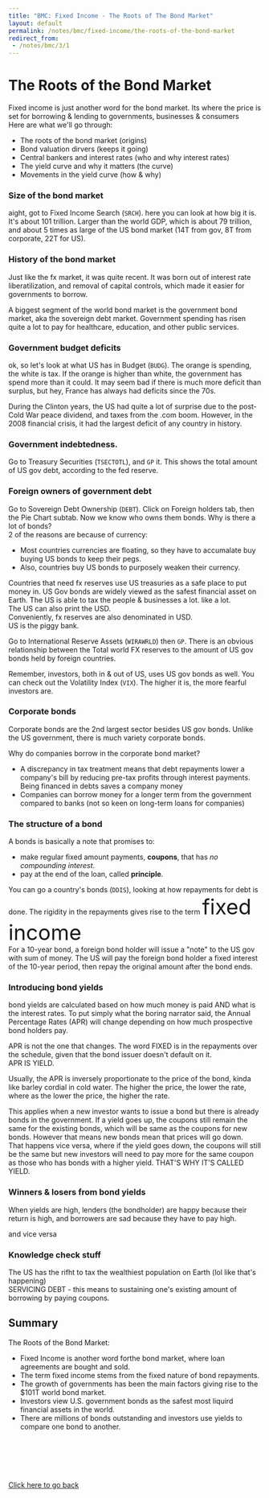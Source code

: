 ```yaml
---
title: "BMC: Fixed Income - The Roots of The Bond Market"
layout: default
permalink: /notes/bmc/fixed-income/the-roots-of-the-bond-market
redirect_from:
 - /notes/bmc/3/1
---
```


# The Roots of the Bond Market
Fixed income is just another word for the bond market. Its where the price is set for borrowing & lending to governments, businesses & consumers  
Here are what we'll go through:
- The roots of the bond market (origins)
- Bond valuation dirvers (keeps it going)
- Central bankers and interest rates (who and why interest rates)
- The yield curve and why it matters (the curve)
- Movements in the yield curve (how & why)

### Size of the bond market
aight, got to Fixed Income Search (`SRCH`). here you can look at how big it is. It's about 101 trillion. Larger than the world GDP, which is about 79 trillion, and about 5 times as large of the US bond market (14T from gov, 8T from corporate, 22T for US). 

### History of the bond market
Just like the fx market, it was quite recent. It was born out of interest rate liberatilization, and removal of capital controls, which made it easier for governments to borrow.

A biggest segment of the world bond market is the government bond market, aka the sovereign debt market. Government spending has risen quite a lot to pay for healthcare, education, and other public services. 

### Government budget deficits
ok, so let's look at what US has in Budget (`BUDG`). The orange is spending, the white is tax. If the orange is higher than white, the government has spend more than it could. It may seem bad if there is much more deficit than surplus, but hey, France has always had deficits since the 70s.

During the Clinton years, the US had quite a lot of surprise due to the post-Cold War peace dividend, and taxes from the .com boom. However, in the 2008 financial crisis, it had the largest deficit of any country in history. 

### Government indebtedness. 
Go to Treasury Securities (`TSECTOTL`), and `GP` it. This shows the total amount of US gov debt, according to the fed reserve. 

### Foreign owners of government debt
Go to Sovereign Debt Ownership (`DEBT`). Click on Foreign holders tab, then the Pie Chart subtab. Now we know who owns them bonds. Why is there a lot of bonds?  
2 of the reasons are because of currency:
- Most countries currencies are floating, so they have to accumalate buy buying US bonds to keep their pegs. 
- Also, countries buy US bonds to purposely weaken their currency. 

Countries that need fx reserves use US treasuries as a safe place to put money in. US Gov bonds are widely viewed as the safest financial asset on Earth. The US is able to tax the people & businesses a lot. like a lot.  
The US can also print the USD.  
Conveniently, fx reserves are also denominated in USD.  
US is the piggy bank. 

Go to International Reserve Assets (`WIRAWRLD`) then `GP`. There is an obvious relationship between the Total world FX reserves to the amount of US gov bonds held by foreign countries.

Remember, investors, both in & out of US, uses US gov bonds as well. You can check out the Volatility Index (`VIX`). The higher it is, the more fearful investors are. 

### Corporate bonds
Corporate bonds are the 2nd largest sector besides US gov bonds. Unlike the US government, there is much variety corporate bonds. 

Why do companies borrow in the corporate bond market?
- A discrepancy in tax treatment means that debt repayments lower a company's bill by reducing pre-tax profits through interest payments. Being financed in debts saves a company money
- Companies can borrow money for a longer term from the government compared to banks (not so keen on long-term loans for companies)

### The structure of a bond
A bonds is basically a note that promises to:
- make regular fixed amount payments, **coupons**, that has _no compounding interest_. 
- pay at the end of the loan, called **principle**. 

You can go a country's bonds (`DDIS`), looking at how repayments for debt is done. The rigidity in the repayments gives rise to the term <span style="font-size: 300%;">fixed income</span>  
For a 10-year bond, a foreign bond holder will issue a "note" to the US gov with sum of money. The US will pay the foreign bond holder a fixed interest of the 10-year period, then repay the original amount after the bond ends. 

### Introducing bond yields
bond yields are calculated based on how much money is paid AND what is the interest rates. To put simply what the boring narrator said, the Annual Percentage Rates (APR) will change depending on how much prospective bond holders pay. 

APR is not the one that changes. The word FIXED is in the repayments over the schedule, given that the bond issuer doesn't default on it.  
APR IS YIELD. 

Usually, the APR is inversely proportionate to the price of the bond, kinda like barley cordial in cold water. The higher the price, the lower the rate, where as the lower the price, the higher the rate. 

This applies when a new investor wants to issue a bond but there is already bonds in the government. If a yield goes up, the coupons still remain the same for the existing bonds, which will be same as the coupons for new bonds. However that means new bonds mean that prices will go down.  
That happens vice versa, where if the yield goes down, the coupons will still be the same but new investors will need to pay more for the same coupon as those who has bonds with a higher yield. THAT'S WHY IT'S CALLED YIELD. 

### Winners & losers from bond yields
When yields are high, lenders (the bondholder) are happy because their return is high, and borrowers are sad because they have to pay high.

and vice versa

### Knowledge check stuff
The US has the rifht to tax the wealthiest population on Earth (lol like that's happening)  
SERVICING DEBT - this means to sustaining one's existing amount of borrowing by paying coupons.

## Summary
The Roots of the Bond Market: 
- Fixed Income is another word forthe bond market, where loan agreements are bought and sold. 
- The term fixed income stems from the fixed nature of bond repayments. 
- The growth of governments has been the main factors giving rise to the $101T world bond market. 
- Investors view U.S. government bonds as the safest most liquird financial assets in the world. 
- There are millions of bonds outstanding and investors use yields to compare one bond to another. 


<br><br><br><br><br>
[Click here to go back](..)
